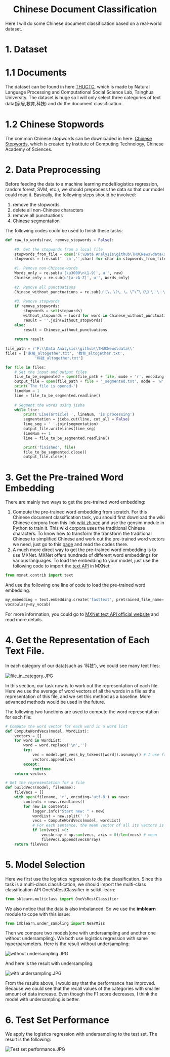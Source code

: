<h1 align="center">Chinese Document Classification</h1>

Here I will do some Chinese document classification based on a real-world dataset.

# 1. Dataset

# 1.1 Documents
The dataset can be found in here [THUCTC](http://thuctc.thunlp.org/), which is made by Natural Language Processing and Computational Social Science Lab, Tsinghua University. The dataset is huge so I will only select three categories of text data(家居,教育,科技) and do the document classification. 
# 1.2 Chinese Stopwords
The common Chinese stopwords can be downloaded in here: [Chinese Stopwords](https://github.com/bright1993ff66/Text-Data-Analysis/blob/master/Document%20Classification/Chinese%20document%20classification/data/stopwords.txt), which is created by Institute of Computing Technology, Chinese Academy of Sciences.

# 2. Data Preprocessing

Before feeding the data to a machine learning model(logistics regression, random forest, SVM, etc.), we should preprocess the data so that our model could read it. Basically, the following steps should be involved:
1. remove the stopwords
2. delete all non-Chinese characters
3. remove all punctuations
4. Chinese segmentation

The following codes could be used to finish these tasks:

```Python
def raw_to_words(raw, remove_stopwords = False):
    
    #0. Get the stopwords from a local file
    stopwords_from_file = open('F:\Data Analysis\github\THUCNews\data\stopwords.txt','r').readlines()
    stopwords = [re.sub('  \n','',char) for char in stopwords_from_file]
    
    #1. Remove non-Chinese-words
    Words_only = re.sub(u'[\u3000\n\1-9]', u'', raw)
    Chinese_only = re.sub(u'[a-zA-Z]', u'', Words_only)
    
    #2. Remove all punctuations
    Chinese_without_punctuations = re.sub(u'[\，\?\、\。\“\”\《\》\！\：\；\？\-\ ]',u'', Chinese_only)
    
    #3. Remove stopwords
    if remove_stopwords:
        stopwords = set(stopwords)
        without_stopwords = [word for word in Chinese_without_punctuations if word not in stopwords]
        result = ''.join(without_stopwords)
    else:
        result = Chinese_without_punctuations
        
    return result
    
file_path = r'F:\\Data Analysis\\github\\THUCNews\data\\'
files = ['家居_altogether.txt', '教育_altogether.txt',
             '科技_altogether.txt']

for file in files:
    # Set the input and output files
    file_to_be_segmented = open(file_path + file, mode = 'r', encoding = 'UTF-8')
    output_file = open(file_path + file + '_segmented.txt', mode = 'w', encoding = 'UTF-8')
    print('The file is opened~')
    lineNum = 1
    line = file_to_be_segmented.readline()
        
    # Segment the words using jieba
    while line:
        print('Line(article) ', lineNum, 'is processing')
        segmentation = jieba.cut(line, cut_all = False)
        line_seg = ' '.join(segmentation)
        output_file.writelines(line_seg)
        lineNum += 1
        line = file_to_be_segmented.readline()

        print('finished', file)
        file_to_be_segmented.close()
        output_file.close()
```

# 3. Get the Pre-trained Word Embedding

There are mainly two ways to get the pre-trained word embedding:

1. Compute the pre-trained word embedding from scratch. For this Chinese document classification task, you should first download the wiki Chinese corpora from this link [wiki.zh.vec](https://dumps.wikimedia.org/zhwiki/latest/zhwiki-latest-pages-articles.xml.bz2) and use the gensim module in Python to train it. This wiki corpora uses the traditional Chinese characters. To know how to transform the transform the traditional Chinese to simplified Chinese and work out the pre-trained word vectors we need, just go to this [page](https://github.com/bright1993ff66/Text-Data-Analysis/tree/master/Document%20Classification/Chinese%20document%20classification/Compute%20the%20word%20vectors%20from%20Chinese%20wiki) and read the codes there.
2. A much more direct way to get the pre-trained word embedding is to use MXNet. MXNet offers hundreds of different word embeddings for various languages. To load the embedding to your model, just use the following code to import the [text API](http://mxnet.incubator.apache.org/api/python/contrib/text.html) in MXNet:

  ```Python
  from mxnet.contrib import text
  ```

  And use the following one line of code to load the pre-trained word embedding:

  ```Python
  my_embedding = text.embedding.create('fasttext', pretrained_file_name='wiki.simple.vec',
  vocabulary=my_vocab)
  ```
  
  For more information, you could go to [MXNet text API official website](http://mxnet.incubator.apache.org/api/python/contrib/text.html) and read more details.
  
# 4. Get the Representation of Each Text File.

In each category of our data(such as '科技'), we could see many text files:

![file_in_category.JPG](https://github.com/bright1993ff66/Text-Data-Analysis/blob/master/Document%20Classification/Chinese%20document%20classification/Pictures/file_in_category.JPG)

In this section, our task now is to work out the representation of each file. Here we use the average of word vectors of all the words in a file as the representation of this file, and we set this method as a baseline. More advanced methods would be used in the future.

The following two functions are used to compute the word representation for each file:

```Python
# Compute the word vector for each word in a word list
def ComputeWordVecs(model, WordList):
    vectors = []
    for word in WordList:
        word = word.replace('\n','')
        try:
            vec = model.get_vecs_by_tokens([word]).asnumpy() # I use fasttext in MXNet. I need to transform the result into numpy array
            vectors.append(vec)
        except:
            continue
    return vectors

# Get the representation for a file
def buildVecs(model, filename):
    fileVecs = []
    with open(filename, 'r', encoding='utf-8') as news:
        contents = news.readlines()
        for new in contents:
            logger.info("Start new: " + new)
            wordList = new.split(' ')
            vecs = ComputeWordVecs(model, wordList)
            # For each sentence, the mean vector of all its vectors is used to represent this sentence
            if len(vecs) >0:
                vecsArray = np.sum(vecs, axis = 0)/len(vecs) # mean
                fileVecs.append(vecsArray)
    return fileVecs
```

# 5. Model Selection

Here we first use the logistics regression to do the classification. Since this task is a multi-class classification, we should import the multi-class classification API OneVsRestClassifier in scikit-learn:

```Python
from sklearn.multiclass import OneVsRestClassifier
```
We also notice that the data is also imbalanced. So we use the **imblearn** module to cope with this issue:

```Python
from imblearn.under_sampling import NearMiss
```
Then we compare two models(one with undersampling and another one without undersampling). We both use logistics regression with same hyperparameters. Here is the result without undersampling:

![without undersampling.JPG](https://github.com/bright1993ff66/Text-Data-Analysis/blob/master/Document%20Classification/Chinese%20document%20classification/Pictures/Without%20undersampling.JPG)

And here is the result with undersampling:

![with undersampling.JPG](https://github.com/bright1993ff66/Text-Data-Analysis/blob/master/Document%20Classification/Chinese%20document%20classification/Pictures/With%20undersampling.JPG)

From the results above, I would say that the performance has improved. Because we could see that the recall values of the categories with smaller amount of data increase. Even though the F1 score decreases, I think the model with undersampling is better.

# 6. Test Set Performance

We apply the logistics regression with undersampling to the test set. The result is the following:

![Test set performance.JPG](https://github.com/bright1993ff66/Text-Data-Analysis/blob/master/Document%20Classification/Chinese%20document%20classification/Pictures/Test%20set%20performance.JPG)
